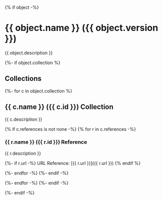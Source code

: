 {% if object -%}
# {{ object.name }} ({{ object.version }})

{{ object.description }}

{%- if object.collection %}
## Collections
{%- for c in object.collection %}

## {{ c.name }} ({{ c.id }}) Collection

{{ c.description }}

{% if c.references is not none -%}
{% for r in c.references -%}
### {{ r.name }} ({{ r.id }}) Reference

{{ r.description }}

{%- if r.url -%}
URL Reference: [{{ r.url }}]({{ r.url }})
{% endif %}

{%- endfor -%}
{%- endif -%}


{%- endfor -%}
{%- endif -%}

{%- endif -%}